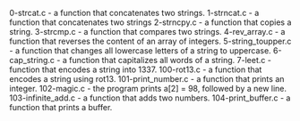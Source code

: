 0-strcat.c - a function that concatenates two strings.
1-strncat.c - a function that concatenates two strings
2-strncpy.c - a function that copies a string.
3-strcmp.c - a function that compares two strings.
4-rev_array.c - a function that reverses the content of an array of integers.
5-string_toupper.c - a function that changes all lowercase letters of a string to uppercase.
6-cap_string.c - a function that capitalizes all words of a string.
7-leet.c -  function that encodes a string into 1337.
100-rot13.c - a function that encodes a string using rot13.
101-print_number.c - a function that prints an integer.
102-magic.c - the program prints a[2] = 98, followed by a new line.
103-infinite_add.c - a function that adds two numbers.
104-print_buffer.c - a function that prints a buffer.
